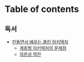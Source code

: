 # Table of contents

## 독서 <a href="#book" id="book"></a>

* [만들면서 배우는 클린 아키텍처](README.md)
  * [계층형 아키텍처의 문제점](book/clean-architecture/ch1.md)
  * [의존성 역전](book/clean-architecture/ch2.md)
